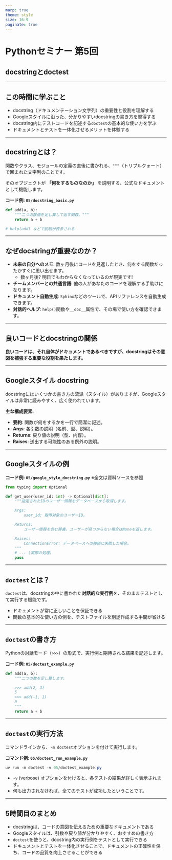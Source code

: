 ```yaml
---
marp: true
theme: style
size: 16:9
paginate: true
---
```


# Pythonセミナー 第5回

## docstringとdoctest

---

## この時間に学ぶこと

- docstring（ドキュメンテーション文字列）の重要性と役割を理解する
- Googleスタイルに沿った、分かりやすいdocstringの書き方を習得する
- docstring内にテストコードを記述する`doctest`の基本的な使い方を学ぶ
- ドキュメントとテストを一体化させるメリットを体験する

---

## docstringとは？

関数やクラス、モジュールの定義の直後に書かれる、`"""`（トリプルクォート）で囲まれた文字列のことです。

そのオブジェクトが **「何をするものなのか」** を説明する、公式なドキュメントとして機能します。

**コード例: `05/docstring_basic.py`**

```python
def add(a, b):
    """二つの数値を足し算して返す関数。"""
    return a + b

# help(add) などで説明が表示される
```

---

## なぜdocstringが重要なのか？

- **未来の自分へのメモ**: 数ヶ月後にコードを見返したとき、何をする関数だったかすぐに思い出せます。
    - 数ヶ月後? 明日でもわからなくなっているのが現実です!
- **チームメンバーとの共通言語**: 他の人があなたのコードを理解する手助けになります。
- **ドキュメント自動生成**: `Sphinx`などのツールで、APIリファレンスを自動生成できます。
- **対話的ヘルプ**: `help()`関数や`__doc__`属性で、その場で使い方を確認できます。

---

## 良いコードとdocstringの関係

**良いコードは、それ自体がドキュメントであるべきですが、docstringはその意図を補強する重要な役割を果たします。**

---

## Googleスタイル docstring

docstringにはいくつかの書き方の流派（スタイル）がありますが、Googleスタイルは非常に読みやすく、広く使われています。

**主な構成要素:**
- **要約**: 関数が何をするかを一行で簡潔に記述。
- **Args**: 各引数の説明（名前、型、説明）。
- **Returns**: 戻り値の説明（型、内容）。
- **Raises**: 送出する可能性のある例外の説明。

---

## Googleスタイルの例

**コード例: `05/google_style_docstring.py`** ※全文は資料ソースを参照

```python
from typing import Optional

def get_user(user_id: int) -> Optional[dict]:
    """指定されたIDのユーザー情報をデータベースから取得します。

    Args:
        user_id: 取得対象のユーザーID。

    Returns:
        ユーザー情報を含む辞書。ユーザーが見つからない場合はNoneを返します。

    Raises:
        ConnectionError: データベースへの接続に失敗した場合。
    """
    # ... (実際の処理)
    pass
```

---

## `doctest`とは？

`doctest`は、docstringの中に書かれた**対話的な実行例**を、そのままテストとして実行する機能です。

- ドキュメントが常に正しいことを保証できる
- 関数の基本的な使い方の例を、テストファイルを別途作成する手間が省ける

---

## `doctest`の書き方

Pythonの対話モード（`>>>`）の形式で、実行例と期待される結果を記述します。

**コード例: `05/doctest_example.py`**

```python
def add(a, b):
    """二つの数を足し算します。

    >>> add(2, 3)
    5
    >>> add(-1, 1)
    0
    """
    return a + b
```

---

## `doctest`の実行方法

コマンドラインから、`-m doctest`オプションを付けて実行します。

**コマンド例: `05/doctest_run_example.py`**

```powershell
uv run -m doctest -v 05/doctest_example.py               
```

- `-v` (verbose) オプションを付けると、各テストの結果が詳しく表示されます。
- 何も出力されなければ、全てのテストが成功したということです。

---

## 5時間目のまとめ

- docstringは、コードの意図を伝えるための重要なドキュメントである
- Googleスタイルは、引数や戻り値が分かりやすく、おすすめの書き方
- `doctest`を使うと、docstring内の実行例をテストとして実行できる
- ドキュメントとテストを一体化させることで、ドキュメントの正確性を保ち、コードの品質を向上させることができる
